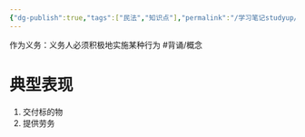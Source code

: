 ```yaml
---
{"dg-publish":true,"tags":["民法","知识点"],"permalink":"/学习笔记studyup/民法总论/作为义务/","dgPassFrontmatter":true,"created":"2024-07-05T16:27:09.277+08:00","updated":"2024-10-25T12:45:34.260+08:00"}
---
```


作为义务：义务人必须积极地实施某种行为 #背诵/概念 
# 典型表现 
1. 交付标的物
2. 提供劳务
